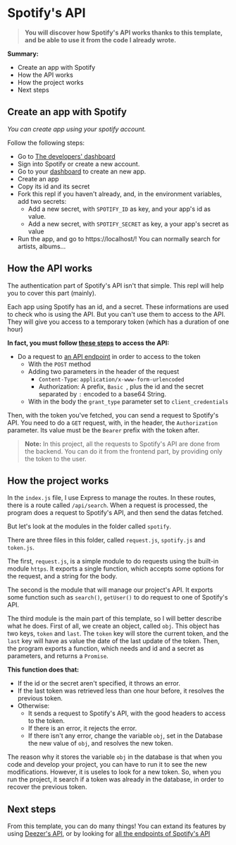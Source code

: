 # Spotify's API

> **You will discover how Spotify's API works thanks to this template, and be able to use it from the code I already wrote.**

**Summary:**
* Create an app with Spotify
* How the API works
* How the project works
* Next steps


## Create an app with Spotify 
_You can create app using your spotify account._

Follow the following steps:
* Go to [The developers' dashboard](https://developer.spotify.com/dashboard/)
* Sign into Spotify or create a new account.
* Go to your [dashboard](https://developer.spotify.com/dashboard/applications) to create an new app.
* Create an app
* Copy its id and its secret
* Fork this repl if you haven't already, and, in the environment variables, add two secrets:
  * Add a new secret, with `SPOTIFY_ID` as key, and your app's id as value.
  * Add a new secret, with `SPOTIFY_SECRET` as key, a your app's secret as value
* Run the app, and go to https://localhost/! You can normally search for artists, albums...

## How the API works
The authentication part of Spotify's API isn't that simple. This repl will help you to cover this part (mainly).

Each app using Spotify has an id, and a secret. These informations are used to check who is using the API.
But you can't use them to access to the API. They will give you access to a temporary token (which has a duration of one hour)

**In fact, you must follow [these steps](https://developer.spotify.com/documentation/general/guides/authorization/client-credentials/) to access the API:**
* Do a request to [an API endpoint](https://accounts.spotify.com/api/token) in order to access to the token
  * With the `POST` method
  * Adding two parameters in the header of the request
    * `Content-Type`: `application/x-www-form-urlencoded`
    * Authorization: A prefix, `Basic `, plus the id and the secret separated by `:` encoded to a base64 String.
  * With in the body the `grant_type` parameter set to 
 `client_credentials`

Then, with the token you've fetched, you can send a request to Spotify's API. You need to do a `GET` request, with, in the header, the `Authorization` parameter. Its value must be the `Bearer` prefix with the token after.

> **Note:** In this project, all the requests to Spotify's API are done from the backend. You can do it from the frontend part, by providing only the token to the user.

## How the project works
In the `index.js` file, I use Express to manage the routes. In these routes, there is a route called `/api/search`. When a request is processed, the program does a request to Spotify's API, and then send the datas fetched.

But let's look at the modules in the folder called `spotify`.

There are three files in this folder, called `request.js`, `spotify.js` and `token.js`.

The first, `request.js`, is a simple module to do requests using the built-in module `https`. It exports a single function, which accepts some options for the request, and a string for the body.

The second is the module that will manage our project's API. It exports some function such as `search()`, `getUser()` to do request to one of Spotify's API.

The third module is the main part of this template, so I will better describe what he does.
First of all, we create an object, called `obj`. This object has two keys, `token` and `last`. The `token` key will store the current token, and the `last` key will have as value the date of the last update of the token.
Then, the program exports a function, which needs and id and a secret as parameters, and returns a `Promise`. 

**This function does that:**
* If the id or the secret aren't specified, it throws an error.
* If the last token was retrieved less than one hour before, it resolves the previous token.
* Otherwise:
  *  It sends a request to Spotify's API, with the good headers to access to the token.
  *  If there is an error, it rejects the error.
  *  If there isn't any error, change the variable `obj`, set in the Database the new value of `obj`, and resolves the new token. 

The reason why it stores the variable `obj` in the database is that when you code and develop your project, you can have to run it to see the new modifications. However, it is useles to look for a new token. So, when you run the project, it search if a token was already in the database, in order to recover the previous token.

## Next steps
From this template, you can do many things!
You can extand its features by using [Deezer's API](https://developers.deezer.com/), or by looking for [all the endpoints of Spotify's API](https://developer.spotify.com/documentation/web-api/reference/#/)
